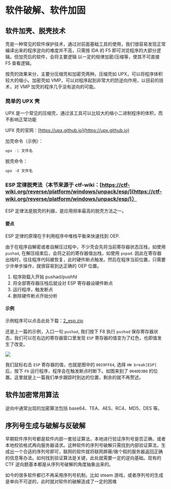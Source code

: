 # 软件破解、软件加固

## 软件加壳、脱壳技术

壳是一种常见的软件保护技术，通过对前面基础工具的使用，我们很容易发现正常编译出来的程序逆向的难度并不高，只需按 IDA 的 F5 即可浏览程序的大部分逻辑。但加壳后的软件，会将主要逻辑 以一定的规律加密/压缩等，使其不可直接 F5 查看逻辑。

按壳的效果来分，主要分压缩壳和加密壳两种。压缩壳如 UPX，可以将程序体积较大的缩小。加密壳如 VMP，可以对程序起到非常大的防逆向作用，以目前的技术，对 VMP 加壳的程序几乎没有逆向的可能。

### 简单的 UPX 壳

UPX 是一个常见的压缩壳，通过该工具可以比较大的缩小二进制程序的体积，而不影响正常功能

UPX 壳的官网：[https://upx.github.io](https://upx.github.io)

加壳命令（示例）：

```c
upx -1 文件名
```

脱壳命令：

```c
upx -d 文件名
```

### ESP 定律脱壳法（本节来源于 ctf-wiki：[https://ctf-wiki.org/reverse/platform/windows/unpack/esp/](https://ctf-wiki.org/reverse/platform/windows/unpack/esp/)）

ESP 定律法是脱壳的利器，是应用频率最高的脱壳方法之一。

#### 要点

ESP 定律的原理在于利用程序中堆栈平衡来快速找到 OEP.

由于在程序自解密或者自解压过程中，不少壳会先将当前寄存器状态压栈，如使用 `pushad`, 在解压结束后，会将之前的寄存器值出栈，如使用 `popad`. 因此在寄存器出栈时，往往程序代码被恢复，此时硬件断点触发。然后在程序当前位置，只需要少许单步操作，就很容易到达正确的 OEP 位置。

1. 程序刚载入开始 pushad/pushfd
2. 将全部寄存器压栈后就设对 ESP 寄存器设硬件断点
3. 运行程序，触发断点
4. 删除硬件断点开始分析

#### 示例

示例程序可以点击此处下载：[2_esp.zip](https://github.com/ctf-wiki/ctf-challenges/blob/master/reverse/unpack/2_esp.zip)

还是上一篇的示例，入口一句 `pushad`, 我们按下 F8 执行 `pushad` 保存寄存器状态，我们可以在右边的寄存器窗口里发现 `ESP` 寄存器的值变为了红色，也即值发生了改变。

![](https://cdn.xyxsw.site/boxcnJdWqlHmhlvB471dIGT4GEh.png)

我们鼠标右击 `ESP` 寄存器的值，也就是图中的 `0019FF64`, 选择 `HW break[ESP]` 后，按下 `F9` 运行程序，程序会在触发断点时断下。如图来到了 `0040D3B0` 的位置。这里就是上一篇我们单步跟踪时到达的位置，剩余的就不再赘述。

## 软件加密常用算法

逆向中通常出现的加密算法包括 base64、TEA、AES、RC4、MD5、DES 等。

## 序列号生成与破解与反破解

早期软件序列号都是软件内部一套验证算法，本地进行验证序列号是否正确，或者本地校验格式再向服务器请求。这种软件的序列号破解只需找到内部验证算法，生成出一个合适的序列号即可，联网的软件就将联网屏蔽/做个假的服务器返回正确的信息等办法。如何找到验证算法是关键，此处就需要一定的逆向基础。现有的 CTF 逆向题基本都是从序列号破解的角度抽象出来的。

如今的很多软件都已不再采用序列号机制，比如 steam 游戏，或者序列号的生成是单向不可逆的，此时就对软件的破解造成了一定的困难
